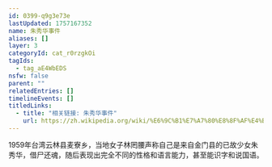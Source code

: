 ```yaml
---
id: 0399-q9g3e73e
lastUpdated: 1757167352
name: 朱秀华事件
aliases: []
layer: 3
categoryId: cat_r0rzgkOi
tagIds:
  - tag_aE4WbEDS
nsfw: false
parent: ""
relatedEntries: []
timelineEvents: []
titledLinks:
  - title: "相关链接: 朱秀华事件"
    url: https://zh.wikipedia.org/wiki/%E6%9C%B1%E7%A7%80%E8%8F%AF%E4%BA%8B%E4%BB%B6
---
```


1959年台湾云林县麦寮乡，当地女子林罔腰声称自己是来自金门县的已故少女朱秀华，借尸还魂，随后表现出完全不同的性格和语言能力，甚至能识字和说国语。